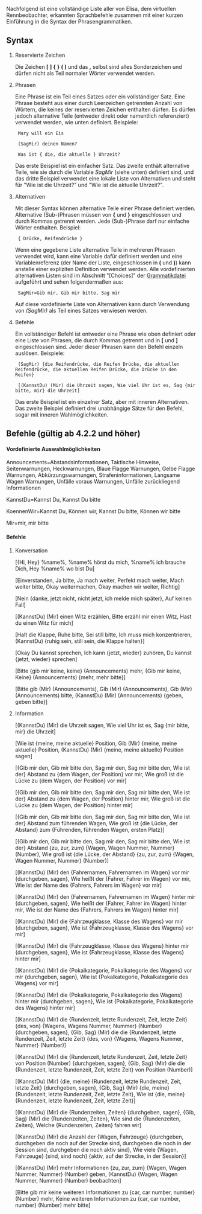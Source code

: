 Nachfolgend ist eine vollständige Liste aller von Elisa, dem virtuellen Rennbeobachter, erkannten Sprachbefehle zusammen mit einer kurzen Einführung in die Syntax der Phrasengrammatiken.

## Syntax

1. Reservierte Zeichen

   Die Zeichen **[**  **]**  **{**  **}**  **(**  **)** und das **,** selbst sind alles Sonderzeichen und dürfen nicht als Teil normaler Wörter verwendet werden.
   
2. Phrasen

   Eine Phrase ist ein Teil eines Satzes oder ein vollständiger Satz. Eine Phrase besteht aus einer durch Leerzeichen getrennten Anzahl von Wörtern, die keines der reservierten Zeichen enthalten dürfen. Es dürfen jedoch alternative Teile (entweder direkt oder namentlich referenziert) verwendet werden, wie unten definiert. Beispiele:
   
		Mary will ein Eis

		(SagMir) deinen Namen?

		Was ist { die, die aktuelle } Uhrzeit?

   Das erste Beispiel ist ein einfacher Satz. Das zweite enthält alternative Teile, wie sie durch die Variable *SagMir* (siehe unten) definiert sind, und das dritte Beispiel verwendet eine lokale Liste von Alternativen und steht für "Wie ist die Uhrzeit?" und "Wie ist die aktuelle Uhrzeit?".


3. Alternativen

   Mit dieser Syntax können alternative Teile einer Phrase definiert werden. Alternative (Sub-)Phrasen müssen von **{** und **}** eingeschlossen und durch Kommas getrennt werden. Jede (Sub-)Phrase darf nur einfache Wörter enthalten. Beispiel:
   
		{ Drücke, Reifendrücke }

   Wenn eine gegebene Liste alternative Teile in mehreren Phrasen verwendet wird, kann eine Variable dafür definiert werden und eine Variablenreferenz (der Name der Liste, eingeschlossen in **(** und **)**) kann anstelle einer expliziten Definition verwendet werden. Alle vordefinierten alternativen Listen sind im Abschnitt "[Choices]" der [Grammatikdatei](https://github.com/SeriousOldMan/Simulator-Controller/blob/main/Sources/Assistants/Grammars/Race%20Spotter.grammars.de) aufgeführt und sehen folgendermaßen aus:

		SagMir=Gib mir, Gib mir bitte, Sag mir

   Auf diese vordefinierte Liste von Alternativen kann durch Verwendung von *(SagMir)* als Teil eines Satzes verwiesen werden.

4. Befehle

   Ein vollständiger Befehl ist entweder eine Phrase wie oben definiert oder eine Liste von Phrasen, die durch Kommas getrennt und in **[** und **]** eingeschlossen sind. Jeder dieser Phrasen kann den Befehl einzeln auslösen. Beispiele:

		(SagMir) {die Reifendrücke, die Reifen Drücke, die aktuellen Reifendrücke, die aktuellen Reifen Drücke, die Drücke in den Reifen}
		
		[(KannstDu) (Mir) die Uhrzeit sagen, Wie viel Uhr ist es, Sag {mir bitte, mir} die Uhrzeit]

   Das erste Beispiel ist ein einzelner Satz, aber mit inneren Alternativen. Das zweite Beispiel definiert drei unabhängige Sätze für den Befehl, sogar mit inneren Wahlmöglichkeiten.

## Befehle (gültig ab 4.2.2 und höher)

#### Vordefinierte Auswahlmöglichkeiten

Announcements=Abstandsinformationen, Taktische Hinweise, Seitenwarnungen, Heckwarnungen, Blaue Flagge Warnungen, Gelbe Flagge Warnungen, Abkürzungswarnungen, Strafeninformationen, Langsame Wagen Warnungen, Unfälle voraus Warnungen, Unfälle zurückliegend Informationen

KannstDu=Kannst Du, Kannst Du bitte

KoennenWir=Kannst Du, Können wir, Kannst Du bitte, Können wir bitte

Mir=mir, mir bitte

#### Befehle

1.  Konversation

	[{Hi, Hey} %name%, %name% hörst du mich, %name% ich brauche Dich, Hey %name% wo bist Du]

	[Einverstanden, Ja bitte, Ja mach weiter, Perfekt mach weiter, Mach weiter bitte, Okay weitermachen, Okay machen wir weiter, Richtig]

	[Nein {danke, jetzt nicht, nicht jetzt, ich melde mich später}, Auf keinen Fall]

	[(KannstDu) (Mir) einen Witz erzählen, Bitte erzähl mir einen Witz, Hast du einen Witz für mich]

	[Halt die Klappe, Ruhe bitte, Sei still bitte, Ich muss mich konzentrieren, (KannstDu) {ruhig sein, still sein, die Klappe halten}]

	[Okay Du kannst sprechen, Ich kann {jetzt, wieder} zuhören, Du kannst {jetzt, wieder} sprechen]

	[Bitte {gib mir keine, keine} (Announcements) mehr, {Gib mir keine, Keine} (Announcements) {mehr, mehr bitte}]

	[Bitte gib (Mir) (Announcements), Gib (Mir) (Announcements), Gib (Mir) (Announcements) bitte, (KannstDu) (Mir) (Announcements) {geben, geben bitte}]

2.  Information

	[(KannstDu) (Mir) die Uhrzeit sagen, Wie viel Uhr ist es, Sag {mir bitte, mir} die Uhrzeit]

	[Wie ist {meine, meine aktuelle} Position, Gib (Mir) {meine, meine aktuelle} Position, (KannstDu) (Mir) {meine, meine aktuelle} Position sagen]

	[{Gib mir den, Gib mir bitte den, Sag mir den, Sag mir bitte den, Wie ist der} Abstand zu {dem Wagen, der Position} vor mir, Wie groß ist die Lücke zu {dem Wagen, der Position} vor mir]

	[{Gib mir den, Gib mir bitte den, Sag mir den, Sag mir bitte den, Wie ist der} Abstand zu {dem Wagen, der Position} hinter mir, Wie groß ist die Lücke zu {dem Wagen, der Position} hinter mir]

	[{Gib mir den, Gib mir bitte den, Sag mir den, Sag mir bitte den, Wie ist der} Abstand zum führenden Wagen, Wie groß ist {die Lücke, der Abstand} zum {Führenden, führenden Wagen, ersten Platz}]
	
	[{Gib mir den, Gib mir bitte den, Sag mir den, Sag mir bitte den, Wie ist der} Abstand {zu, zur, zum} {Wagen, Wagen Nummer, Nummer} (Number), Wie groß ist {die Lücke, der Abstand} {zu, zur, zum} {Wagen, Wagen Nummer, Nummer} (Number)]
	
	[(KannstDu) (Mir) den {Fahrernamen, Fahrernamen im Wagen} vor mir {durchgeben, sagen}, Wie heißt der {Fahrer, Fahrer im Wagen} vor mir, Wie ist der Name des {Fahrers, Fahrers im Wagen} vor mir]

	[(KannstDu) (Mir) den {Fahrernamen, Fahrernamen im Wagen} hinter mir {durchgeben, sagen}, Wie heißt der {Fahrer, Fahrer im Wagen} hinter mir, Wie ist der Name des {Fahrers, Fahrers im Wagen} hinter mir]

	[(KannstDu) (Mir) die {Fahrzeugklasse, Klasse des Wagens} vor mir {durchgeben, sagen}, Wie ist {Fahrzeugklasse, Klasse des Wagens} vor mir]

	[(KannstDu) (Mir) die {Fahrzeugklasse, Klasse des Wagens} hinter mir {durchgeben, sagen}, Wie ist {Fahrzeugklasse, Klasse des Wagens} hinter mir]

	[(KannstDu) (Mir) die {Pokalkategorie, Pokalkategorie des Wagens} vor mir {durchgeben, sagen}, Wie ist {Pokalkategorie, Pokalkategorie des Wagens} vor mir]

	[(KannstDu) (Mir) die {Pokalkategorie, Pokalkategorie des Wagens} hinter mir {durchgeben, sagen}, Wie ist {Pokalkategorie, Pokalkategorie des Wagens} hinter mir]

	[(KannstDu) (Mir) die {Rundenzeit, letzte Rundenzeit, Zeit, letzte Zeit} {des, von} {Wagens, Wagens Nummer, Nummer} (Number) {durchgeben, sagen}, {Gib, Sag} (Mir) die die {Rundenzeit, letzte Rundenzeit, Zeit, letzte Zeit} {des, von} {Wagens, Wagens Nummer, Nummer} (Number)]

	[(KannstDu) (Mir) die {Rundenzeit, letzte Rundenzeit, Zeit, letzte Zeit} von Position (Number) {durchgeben, sagen}, {Gib, Sag} (Mir) die die {Rundenzeit, letzte Rundenzeit, Zeit, letzte Zeit} von Position (Number)]

	[(KannstDu) (Mir) {die, meine} {Rundenzeit, letzte Rundenzeit, Zeit, letzte Zeit} {durchgeben, sagen}, {Gib, Sag} (Mir) {die, meine} {Rundenzeit, letzte Rundenzeit, Zeit, letzte Zeit}, Wie ist {die, meine} {Rundenzeit, letzte Rundenzeit, Zeit, letzte Zeit}]

	[(KannstDu) (Mir) die {Rundenzeiten, Zeiten} {durchgeben, sagen}, {Gib, Sag} (Mir) die {Rundenzeiten, Zeiten}, Wie sind die {Rundenzeiten, Zeiten}, Welche {Rundenzeiten, Zeiten} fahren wir]
	
	[(KannstDu) (Mir) die Anzahl der {Wagen, Fahrzeuge} {durchgeben, durchgeben die noch auf der Strecke sind, durchgeben die noch in der Session sind, durchgeben die noch aktiv sind}, Wie viele {Wagen, Fahrzeuge} {sind, sind noch} {aktiv, auf der Strecke, in der Session}]
	
	[(KannstDu) (Mir) mehr Informationen {zu, zur, zum} {Wagen, Wagen Nummer, Nummer} (Number) geben, (KannstDu) {Wagen, Wagen Nummer, Nummer} (Number) beobachten]
	
	[Bitte gib mir keine weiteren Informationen zu {car, car number, number} (Number) mehr, Keine weiteren Informationen zu {car, car number, number} (Number) mehr bitte]
